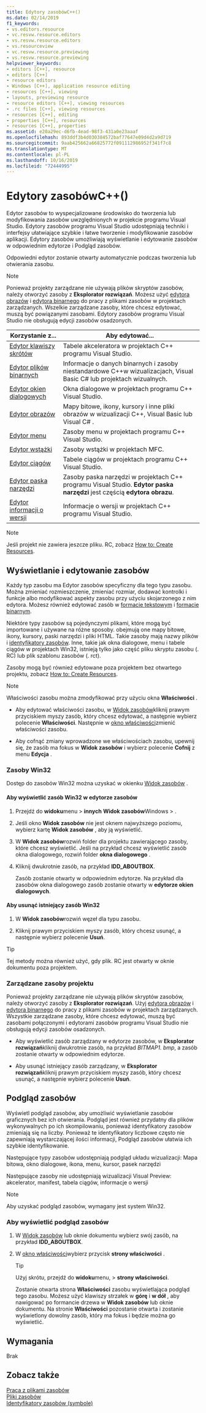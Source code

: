 ```yaml
---
title: Edytory zasobówC++()
ms.date: 02/14/2019
f1_keywords:
- vs.editors.resource
- vc.resvw.resource.editors
- vs.resvw.resource.editors
- vs.resourceview
- vc.resvw.resource.previewing
- vs.resvw.resource.previewing
helpviewer_keywords:
- editors [C++], resource
- editors [C++]
- resource editors
- Windows [C++], application resource editing
- resources [C++], viewing
- layouts, previewing resource
- resource editors [C++], viewing resources
- .rc files [C++], viewing resources
- resources [C++], editing
- properties [C++], resources
- resources [C++], properties
ms.assetid: e20a29ec-d6fb-4ead-98f3-431a0e23aaaf
ms.openlocfilehash: 893ddf3b4d030384572baf77647e09d4d2a9d719
ms.sourcegitcommit: 9aab425662a66825772f091112986952f341f7c8
ms.translationtype: MT
ms.contentlocale: pl-PL
ms.lasthandoff: 10/16/2019
ms.locfileid: "72444995"
---
```

# <a name="resource-editors-c"></a>Edytory zasobówC++()

Edytor zasobów to wyspecjalizowane środowisko do tworzenia lub modyfikowania zasobów uwzględnionych w projekcie programu Visual Studio. Edytory zasobów programu Visual Studio udostępniają techniki i interfejsy ułatwiające szybkie i łatwe tworzenie i modyfikowanie zasobów aplikacji. Edytory zasobów umożliwiają wyświetlanie i edytowanie zasobów w odpowiednim edytorze i Podgląd zasobów.

Odpowiedni edytor zostanie otwarty automatycznie podczas tworzenia lub otwierania zasobu.

> [!NOTE]
> Ponieważ projekty zarządzane nie używają plików skryptów zasobów, należy otworzyć zasoby z **Eksplorator rozwiązań**. Możesz użyć [edytora obrazów](../windows/image-editor-for-icons.md) i [edytora binarnego](binary-editor.md) do pracy z plikami zasobów w projektach zarządzanych. Wszelkie zarządzane zasoby, które chcesz edytować, muszą być powiązanymi zasobami. Edytory zasobów programu Visual Studio nie obsługują edycji zasobów osadzonych.

|Korzystanie z...|Aby edytować...|
|----------------|----------------|
|[Edytor klawiszy skrótów](../windows/accelerator-editor.md)|Tabele akceleratora w projektach C++ programu Visual Studio.|
|[Edytor plików binarnych](binary-editor.md)|Informacje o danych binarnych i zasoby niestandardowe C++w wizualizacjach, Visual Basic C# lub projektach wizualnych.|
|[Edytor okien dialogowych](../windows/dialog-editor.md)|Okna dialogowe w projektach programu C++ Visual Studio.|
|[Edytor obrazów](../windows/image-editor-for-icons.md)|Mapy bitowe, ikony, kursory i inne pliki obrazów w wizualizacji C++, Visual Basic lub Visual C# .|
|[Edytor menu](../windows/menu-editor.md)|Zasoby menu w projektach programu C++ Visual Studio.|
|[Edytor wstążki](../mfc/ribbon-designer-mfc.md)|Zasoby wstążki w projektach MFC.|
|[Edytor ciągów](../windows/string-editor.md)|Tabele ciągów w projektach programu C++ Visual Studio.|
|[Edytor paska narzędzi](../windows/toolbar-editor.md)|Zasoby paska narzędzi w projektach C++ programu Visual Studio. **Edytor paska narzędzi** jest częścią **edytora obrazu**.|
|[Edytor informacji o wersji](../windows/version-information-editor.md)|Informacje o wersji w projektach C++ programu Visual Studio.|

> [!NOTE]
> Jeśli projekt nie zawiera jeszcze pliku. RC, zobacz [How to: Create Resources](../windows/how-to-create-a-resource-script-file.md).

## <a name="view-and-edit-resources"></a>Wyświetlanie i edytowanie zasobów

Każdy typ zasobu ma Edytor zasobów specyficzny dla tego typu zasobu. Można zmieniać rozmieszczenie, zmieniać rozmiar, dodawać kontrolki i funkcje albo modyfikować aspekty zasobu przy użyciu skojarzonego z nim edytora. Możesz również edytować zasób w [formacie tekstowym](../windows/how-to-open-a-resource-script-file-in-text-format.md) i [formacie binarnym](../windows/opening-a-resource-for-binary-editing.md).

Niektóre typy zasobów są pojedynczymi plikami, które mogą być importowane i używane na różne sposoby. obejmują one mapy bitowe, ikony, kursory, paski narzędzi i pliki HTML. Takie zasoby mają nazwy plików i [identyfikatory zasobów](../windows/symbols-resource-identifiers.md). Inne, takie jak okna dialogowe, menu i tabele ciągów w projektach Win32, istnieją tylko jako część pliku skryptu zasobu (. RC) lub plik szablonu zasobów (. rct).

Zasoby mogą być również edytowane poza projektem bez otwartego projektu, zobacz [How to: Create Resources](../windows/how-to-open-a-resource-script-file-outside-of-a-project-standalone.md).

> [!NOTE]
> Właściwości zasobu można zmodyfikować przy użyciu okna **Właściwości** .

- Aby edytować właściwości zasobu, w [Widok zasobów](how-to-create-a-resource-script-file.md#create-resources)kliknij prawym przyciskiem myszy zasób, który chcesz edytować, a następnie wybierz polecenie **Właściwości**.  Następnie w [okno właściwości](/visualstudio/ide/reference/properties-window)zmienić właściwości zasobu.

- Aby cofnąć zmiany wprowadzone we właściwościach zasobu, upewnij się, że zasób ma fokus w **Widok zasobów** i wybierz polecenie **Cofnij** z menu **Edycja** .

### <a name="win32-resources"></a>Zasoby Win32

Dostęp do zasobów Win32 można uzyskać w okienku [Widok zasobów](how-to-create-a-resource-script-file.md#create-resources) .

#### <a name="to-view-a-win32-resource-in-a-resource-editor"></a>Aby wyświetlić zasób Win32 w edytorze zasobów

1. Przejdź do **widoku**menu  > **innych** **Widok zasobów**Windows  > .

1. Jeśli okno **Widok zasobów** nie jest oknem najwyższego poziomu, wybierz kartę **Widok zasobów** , aby ją wyświetlić.

1. W **Widok zasobów**rozwiń folder dla projektu zawierającego zasoby, które chcesz wyświetlić. Jeśli na przykład chcesz wyświetlić zasób okna dialogowego, rozwiń folder **okna dialogowego** .

1. Kliknij dwukrotnie zasób, na przykład **IDD_ABOUTBOX**.

   Zasób zostanie otwarty w odpowiednim edytorze. Na przykład dla zasobów okna dialogowego zasób zostanie otwarty w **edytorze okien dialogowych**.

#### <a name="to-delete-an-existing-win32-resource"></a>Aby usunąć istniejący zasób Win32

1. W **Widok zasobów**rozwiń węzeł dla typu zasobu.

1. Kliknij prawym przyciskiem myszy zasób, który chcesz usunąć, a następnie wybierz polecenie **Usuń**.

> [!TIP]
> Tej metody można również użyć, gdy plik. RC jest otwarty w oknie dokumentu poza projektem.

### <a name="managed-project-resources"></a>Zarządzane zasoby projektu

Ponieważ projekty zarządzane nie używają plików skryptów zasobów, należy otworzyć zasoby z **Eksplorator rozwiązań**. Użyj [edytora obrazów](../windows/image-editor-for-icons.md) i [edytora binarnego](binary-editor.md) do pracy z plikami zasobów w projektach zarządzanych. Wszystkie zarządzane zasoby, które chcesz edytować, muszą być zasobami połączonymi i edytorami zasobów programu Visual Studio nie obsługują edycji zasobów osadzonych.

- Aby wyświetlić zasób zarządzany w edytorze zasobów, w **Eksplorator rozwiązań**kliknij dwukrotnie zasób, na przykład *BITMAP1. bmp*, a zasób zostanie otwarty w odpowiednim edytorze.

- Aby usunąć istniejący zasób zarządzany, w **Eksplorator rozwiązań**kliknij prawym przyciskiem myszy zasób, który chcesz usunąć, a następnie wybierz polecenie **Usuń**.

## <a name="preview-resources"></a>Podgląd zasobów

Wyświetl podgląd zasobów, aby umożliwić wyświetlanie zasobów graficznych bez ich otwierania. Podgląd jest również przydatny dla plików wykonywalnych po ich skompilowaniu, ponieważ identyfikatory zasobów zmieniają się na liczby. Ponieważ te identyfikatory liczbowe często nie zapewniają wystarczającej ilości informacji, Podgląd zasobów ułatwia ich szybkie identyfikowanie.

Następujące typy zasobów udostępniają podgląd układu wizualizacji: Mapa bitowa, okno dialogowe, ikona, menu, kursor, pasek narzędzi

Następujące zasoby nie udostępniają wizualizacji Visual Preview: akcelerator, manifest, tabela ciągów, informacje o wersji

> [!NOTE]
> Aby uzyskać podgląd zasobów, wymagany jest system Win32.

### <a name="to-preview-resources"></a>Aby wyświetlić podgląd zasobów

1. W [Widok zasobów](how-to-create-a-resource-script-file.md#create-resources) lub oknie dokumentu wybierz swój zasób, na przykład **IDD_ABOUTBOX**.

1. W [okno właściwości](/visualstudio/ide/reference/properties-window)wybierz przycisk **strony właściwości** .

   > [!TIP]
   > Użyj skrótu, przejdź do **widoku**menu,  > **strony właściwości**.

   Zostanie otwarta strona **Właściwości** zasobu wyświetlająca podgląd tego zasobu. Możesz użyć klawiszy strzałek w **górę** i **w dół** , aby nawigować po formancie drzewa w **Widok zasobów** lub oknie dokumentu. Na stronie **Właściwości** pozostanie otwarta i zostanie wyświetlony dowolny zasób, który ma fokus i będzie można go wyświetlić.

## <a name="requirements"></a>Wymagania

Brak

## <a name="see-also"></a>Zobacz także

[Praca z plikami zasobów](../windows/working-with-resource-files.md)<br/>
[Pliki zasobów](../windows/resource-files-visual-studio.md)<br/>
[Identyfikatory zasobów (symbole)](../windows/symbols-resource-identifiers.md)<br/>